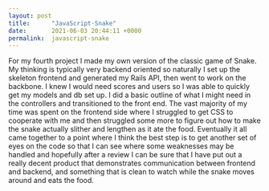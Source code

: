 ```yaml
---
layout: post
title:      "JavaScript-Snake"
date:       2021-06-03 20:44:11 +0000
permalink:  javascript-snake
---
```



For my fourth project I made my own version of the classic game of Snake. My thinking is typically very backend oriented so naturally I set up the skeleton frontend and generated my Rails API, then went to work on the backbone. I knew I would need scores and users so I was able to quickly get my models and db set up. I did a basic outline of what I might need in the controllers and transitioned to the front end. The vast majority of my time was spent on the frontend side where I struggled to get CSS to cooperate with me and then struggled some more to figure out how to make the snake actually slither and lengthen as it ate the food. Eventually it all came together to a point where I think the best step is to get another set of eyes on the code so that I can see where some weaknesses may be handled and hopefully after a review I can be sure that I have put out a really decent product that demonstrates communication between frontend and backend, and something that is clean to watch while the snake moves around and eats the food. 
